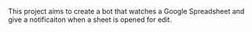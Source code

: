 This project aims to create a bot that watches a Google Spreadsheet and give a notificaiton when a sheet is opened for edit.
